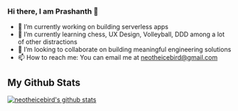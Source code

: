 ### Hi there, I am Prashanth 👋

- 🔭 I’m currently working on building serverless apps
- 🌱 I’m currently learning chess, UX Design, Volleyball, DDD among a lot of other distractions
- 👯 I’m looking to collaborate on building meaningful engineering solutions
- 📫 How to reach me: You can email me at neotheicebird@gmail.com

## My Github Stats

[![neotheicebird's github stats](https://github-readme-stats.vercel.app/api?username=neotheicebird)](https://github.com/neotheicebird/github-readme-stats)

